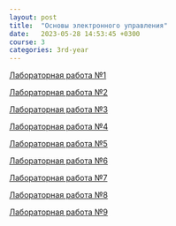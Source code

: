```yaml
---
layout: post
title:  "Основы электронного управления"
date:   2023-05-28 14:53:45 +0300
course: 3
categories: 3rd-year
---
```




<div>
    <p><a href="https://docs.google.com/document/d/1weZp0OylvNlE5MUrX5XpULdBnBMm3AsE/edit?usp=sharing&ouid=110261998997303460169&rtpof=true&sd=true">Лабораторная работа №1</a></p>
    <p><a href="https://docs.google.com/document/d/1lQ1ts3qe_XxZ6BvBtkeUEvDRHTvEzL2E/edit?usp=sharing&ouid=110261998997303460169&rtpof=true&sd=true">Лабораторная работа №2</a></p>
    <p><a href="https://docs.google.com/document/d/1xWX7JwTauPgDVh3z8KW99aUzaDyZUXsg/edit?usp=sharing&ouid=110261998997303460169&rtpof=true&sd=true">Лабораторная работа №3</a></p>
    <p><a href="https://docs.google.com/document/d/1sswXfhDEYD4eI0zwLd9mQaO4hMqhmVya/edit?usp=sharing&ouid=110261998997303460169&rtpof=true&sd=true">Лабораторная работа №4</a></p>
    <p><a href="https://docs.google.com/document/d/1QY3WR7Dj5kowlIhhx1MZA7RsJgDSaQKU/edit?usp=sharing&ouid=110261998997303460169&rtpof=true&sd=true">Лабораторная работа №5</a></p>
    <p><a href="https://docs.google.com/document/d/1FxNo72Xk3KgC0SWGedDJyGUzpsstmtJA/edit?usp=sharing&ouid=110261998997303460169&rtpof=true&sd=true">Лабораторная работа №6</a></p>
    <p><a href="https://docs.google.com/document/d/1LuhZze_P2YehiX_UVrTTVVrDHoLKcsoe/edit?usp=sharing&ouid=110261998997303460169&rtpof=true&sd=true">Лабораторная работа №7</a></p>
    <p><a href="https://docs.google.com/document/d/1dipgFq9OjmwWtPixOzIyDjSFPqOLe08Z/edit?usp=sharing&ouid=110261998997303460169&rtpof=true&sd=true">Лабораторная работа №8</a></p>
    <p><a href="https://docs.google.com/document/d/1JF5aPgla0vBh85Vwz4hlvZmcoJVXhkOg/edit?usp=sharing&ouid=110261998997303460169&rtpof=true&sd=true">Лабораторная работа №9</a></p>
</div>